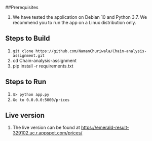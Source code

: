 ##Prerequisites
1. We have tested the application on Debian 10 and Python 3.7. We recommend you to run the app on a Linux distribution only.

## Steps to Build
1. `git clone https://github.com/NamanChuriwala/Chain-analysis-assignment.git`
2. cd Chain-analysis-assignment
3. pip install -r requirements.txt

## Steps to Run
1. `$> python app.py`
2. `Go to 0.0.0.0:5000/prices`

## Live version
1. The live version can be found at https://emerald-result-329102.uc.r.appspot.com/prices/
